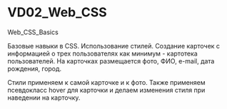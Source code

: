 # VD02_Web_CSS
 Web_CSS_Basics

Базовые навыки в CSS. Использование стилей.
Создание карточек с информацией о трех пользователях как минимум - картотека пользователей. 
На карточках размещается фото, ФИО, e-mail, дата рождения, город.

Стили применяем к самой карточке и к фото.
Также применяем псевдокласс hover для карточки
и делаем изменения стиля при наведении на карточку.